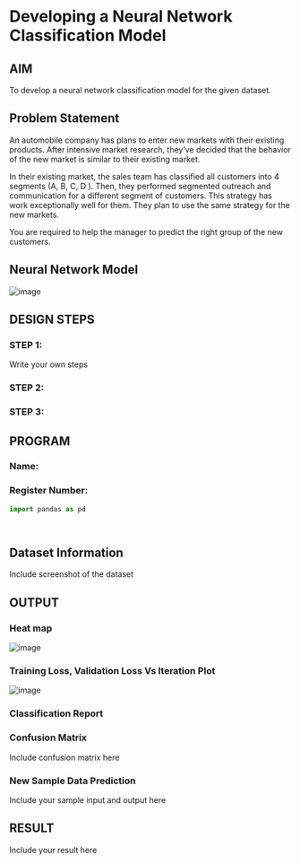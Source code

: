 # Developing a Neural Network Classification Model

## AIM

To develop a neural network classification model for the given dataset.

## Problem Statement

An automobile company has plans to enter new markets with their existing products. After intensive market research, they’ve decided that the behavior of the new market is similar to their existing market.

In their existing market, the sales team has classified all customers into 4 segments (A, B, C, D ). Then, they performed segmented outreach and communication for a different segment of customers. This strategy has work exceptionally well for them. They plan to use the same strategy for the new markets.

You are required to help the manager to predict the right group of the new customers.

## Neural Network Model
![image](https://github.com/praveenst13/nn-classification/assets/118787793/170da2b1-0f1b-4274-951f-e2db70d8d049)


## DESIGN STEPS

### STEP 1:
Write your own steps

### STEP 2:

### STEP 3:


## PROGRAM

### Name: 
### Register Number:

```python
import pandas as pd




```

## Dataset Information

Include screenshot of the dataset

## OUTPUT
### Heat map
 ![image](https://github.com/praveenst13/nn-classification/assets/118787793/f146bd98-517c-4263-854d-781e33f1df82)

### Training Loss, Validation Loss Vs Iteration Plot
![image](https://github.com/praveenst13/nn-classification/assets/118787793/f262a8fe-309e-4187-b8ed-9235c1d8b3d3)


### Classification Report



### Confusion Matrix

Include confusion matrix here


### New Sample Data Prediction

Include your sample input and output here

## RESULT
Include your result here
